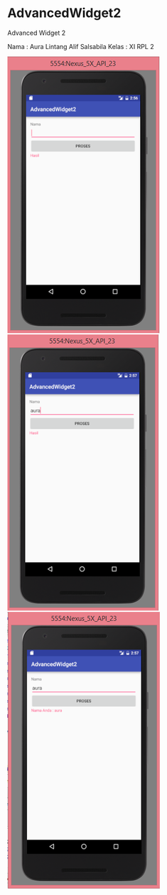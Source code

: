 # AdvancedWidget2
Advanced Widget 2

Nama : Aura Lintang Alif Salsabila
Kelas : XI RPL 2

![screenshoot](https://github.com/auralntng/AdvancedWidget2/blob/master/aw2a.PNG?raw=true)
![screenshoot](https://github.com/auralntng/AdvancedWidget2/blob/master/aw2b.PNG?raw=true)
![screenshoot](https://github.com/auralntng/AdvancedWidget2/blob/master/aw2c.PNG?raw=true)
